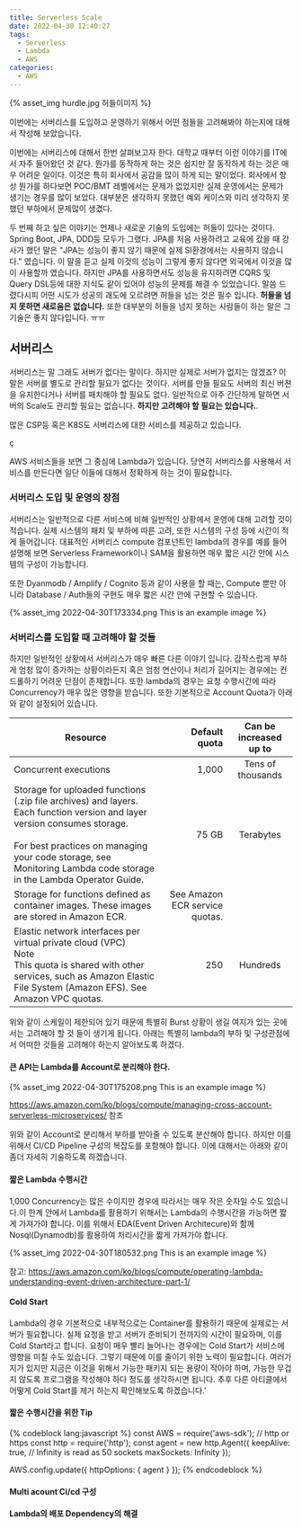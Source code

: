 ```yaml
---
title: Serverless Scale
date: 2022-04-30 12:40:27
tags:
  - Serverless
  - Lambda
  - AWS
categories:
  - AWS
---
```


{% asset_img hurdle.jpg 허들이미지 %}

이번에는 서버리스를 도입하고 운영하기 위해서 어떤 점들을 고려해봐야 하는지에 대해서 작성해 보았습니다. 
<!-- more -->

이번에는 서버리스에 대해서 한번 살펴보고자 한다. 대학교 때부터 이런 이야기를 IT에서 자주 들어왔던 것 같다. 뭔가를 동작하게 하는 것은 쉽지만 잘 동작하게 하는 것은 매우 어려운 일이다. 이것은 특히 회사에서 공감을 많이 하게 되는 말이었다. 회사에서 항상 뭔가를 하다보면 POC/BMT 레벨에서는 문제가 없었지만 실제 운영에서는 문제가 생기는 경우를 많이 보았다. 대부분은 생각하지 못했던 예외 케이스와 미리 생각하지 못했던 부하에서 문제많이 생겼다.

두 번째 하고 싶은 이야기는 언제나 새로운 기술의 도입에는 허들이 있다는 것이다. Spring Boot, JPA, DDD등 모두가 그랬다. JPA를 처음 사용하려고 교육에 갔을 때 강사가 했던 말은 "JPA는 성능이 좋지 않기 때문에 실제 SI환경에서는 사용하지 않습니다." 였습니다. 이 말을 듣고 실제 이것의 성능이 그렇게 좋지 않다면 외국에서 이것을 많이 사용할까 였습니다. 하지만 JPA를 사용하면서도 성능을 유지하려면 CQRS 및 Query DSL등에 대한 지식도 같이 있어야 성능의 문제를 해결 수 있었습니다. 말씀 드렸다시피 어떤 시도가 성공의 괘도에 오르려면 허들을 넘는 것은 필수 입니다. **허들을 넘지 못하면 새로움은 없습니다.** 또한 대부분의 허들을 넘지 못하는 사람들이 하는 말은 그 기술은 좋지 않다입니다. ㅠㅠ

## 서버리스

서버리스는 말 그래도 서버가 없다는 말이다. 하지만 실제로 서버가 없지는 않겠죠? 이 말은 서버를 별도로 관리할 필요가 없다는 것이다. 서버를 만들 필요도 서버의 최신 버젼을 유지한다거나 서버를 패치해야 할 필요도 없다. 일반적으로 아주 간단하게 말하면 서버의 Scale도 관리할 필요는 없습니다. **하지만 고려해야 할 필요는 있습니다.**.

많은 CSP등 혹은 K8S도 서버리스에 대한 서비스를 제공하고 있습니다.

ç

AWS 서비스들을 보면 그 중심에 Lambda가 있습니다. 당연히 서버리스를 사용해서 서비스를 만든다면 일단 이들에 대해서 정확하게 하는 것이 필요합니다.

### 서버리스 도입 및 운영의 장점

서버리스는 일반적으로 다른 서비스에 비해 일반적인 상황에서 운영에 대해 고려할 것이 적습니다. 실제 시스템의 패치 및 부하에 따른 고려, 또한 시스템의 구성 등에 시간이 적게 들어갑니다. 대표적인 서버리스 compute 컴포넌트인 lambda의 경우를 예를 들어 설명해 보면 Serverless Framework이나 SAM을 활용하면 매우 짧은 시간 안에 시스템의 구성이 가능합니다.

또한 Dyanmodb / Amplify / Cognito 등과 같이 사용을 할 때는, Compute 뿐만 아니라 Database / Auth들의 구현도 매우 짧은 시간 안에 구현할 수 있습니다.

{% asset_img 2022-04-30T173334.png This is an example image %}

### 서버리스를 도입할 때 고려해야 할 것들

하지만 일반적인 상황에서 서버리스가 매우 빠른 다른 이야기 입니다. 갑작스럽게 부하게 엄청 많이 증가하는 상황이라든지 혹은 엄청 연산이나 처리가 길어지는 경우에는 컨드롤하기 어려운 단점이 존재합니다. 또한 lambda의 경우는 요청 수행시간에 따라 Concurrency가 매우 많은 영향을 받습니다. 또한 기본적으로 Account Quota가 아래와 같이 설정되어 있습니다.

| Resource                                                                                                                                                                                                                                                  |                  Default quota | Can be increased up to |
| --------------------------------------------------------------------------------------------------------------------------------------------------------------------------------------------------------------------------------------------------------- | -----------------------------: | :--------------------: |
| Concurrent executions                                                                                                                                                                                                                                     |                          1,000 |   Tens of thousands    |
| Storage for uploaded functions (.zip file archives) and layers. Each function version and layer version consumes storage. <br /><br /> For best practices on managing your code storage, see Monitoring Lambda code storage in the Lambda Operator Guide. |                          75 GB |       Terabytes        |
| Storage for functions defined as container images. These images are stored in Amazon ECR.                                                                                                                                                                 | See Amazon ECR service quotas. |                        |
| Elastic network interfaces per virtual private cloud (VPC)<br />Note<br />This quota is shared with other services, such as Amazon Elastic File System (Amazon EFS). See Amazon VPC quotas.                                                               |                            250 |        Hundreds        |

위와 같이 스케일이 제한되어 있기 때문에 특별히 Burst 상황이 생길 여지가 있는 곳에서는 고려해야 할 것 들이 생기게 됩니다. 아래는 특별히 lambda의 부하 및 구성관점에서 어떠한 것들을 고려해야 하는지 알아보도록 하겠다.

#### 큰 API는 Lambda를 Account로 분리해야 한다.

{% asset_img 2022-04-30T175208.png This is an example image %}

https://aws.amazon.com/ko/blogs/compute/managing-cross-account-serverless-microservices/ 참조

위와 같이 Account로 분리해서 부하를 받아줄 수 있도록 분산해야 합니다. 하지만 이를 위해서 CI/CD Pipeline 구성의 복잡도를 포함해야 합니다. 이에 대해서는 아래와 같이 좀더 자세히 기술하도록 하겠습니다.

#### 짧은 Lambda 수행시간

1,000 Concurrency는 많은 수이지만 경우에 따라서는 매우 작은 숫자일 수도 있습니다.이 한계 안에서 Lambda를 활용하기 위해서는 Lambda의 수행시간을 가능하면 짧게 가져가야 합니다. 이를 위해서 EDA(Event Driven Architecure)와 함께 Nosql(Dynamodb)를 활용하여 처리시간을 짧게 가져가야 합니다.

{% asset_img 2022-04-30T180532.png This is an example image %}

참고: https://aws.amazon.com/ko/blogs/compute/operating-lambda-understanding-event-driven-architecture-part-1/

#### Cold Start

Lambda의 경우 기본적으로 내부적으로는 Container를 활용하기 때문에 실제로는 서버가 필요합니다. 실제 요청을 받고 서버가 준비되기 전까지의 시간이 필요하며, 이를 Cold Start라고 합니다. 요청이 매우 빨리 늘어나는 경우에는 Cold Start가 서비스에 영향을 미칠 수도 있습니다. 그렇기 때문에 이를 줄이기 위한 노력이 필요합니다. 여러가지가 있지만 지금은 이것을 위해서 가능한 패키지 되는 용량이 작아야 하며, 가능한 무겁지 않도록 프로그램을 작성해야 하다 정도를 생각하시면 됩니다. 추후 다른 아티클에서 어떻게 Cold Start를 제거 하는지 확인해보도록 하겠습니다.'

#### 짧은 수행시간을 위한 Tip

{% codeblock lang:javascript %}
const AWS = require('aws-sdk');
// http or https
const http = require('http');
const agent = new http.Agent({
    keepAlive: true,
    // Infinity is read as 50 sockets
    maxSockets: Infinity
    });

AWS.config.update({
    httpOptions: {
    agent
    }
});
{% endcodeblock %}

#### Multi acount Ci/cd 구성

#### Lambda의 배포 Dependency의 해결